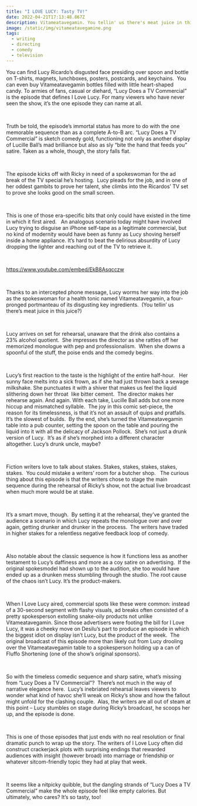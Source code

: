 ```yaml
---
title: "I LOVE LUCY: Tasty TV!"
date: 2022-04-21T17:13:48.867Z
description: Vitameatavegamin. You tellin' us there's meat juice in this juice?!
image: /static/img/vitameatavegamine.png
tags:
  - writing
  - directing
  - comedy
  - television
---
```

You can find Lucy Ricardo’s disgusted face presiding over spoon and bottle on T-shirts, magnets, lunchboxes, posters, postcards, and keychains.  You can even buy Vitameatavegamin bottles filled with little heart-shaped candy. To armies of fans, casual or diehard, “Lucy Does a TV Commercial” is the episode that defines I Love Lucy. For many viewers who have never seen the show, it’s the one episode they can name at all.

 

Truth be told, the episode’s immortal status has more to do with the one memorable sequence than as a complete A-to-B arc. “Lucy Does a TV Commercial” is sketch comedy gold, functioning not only as another display of Lucille Ball’s mad brilliance but also as sly “bite the hand that feeds you” satire. Taken as a whole, though, the story falls flat.

 

The episode kicks off with Ricky in need of a spokeswoman for the ad break of the TV special he’s hosting.  Lucy pleads for the job, and in one of her oddest gambits to prove her talent, she climbs into the Ricardos’ TV set to prove she looks good on the small screen.  

 

This is one of those era-specific bits that only could have existed in the time in which it first aired.   An analogous scenario today might have involved Lucy trying to disguise an iPhone self-tape as a legitimate commercial, but no kind of modernity would have been as funny as Lucy shoving herself inside a home appliance. It’s hard to beat the delirious absurdity of Lucy dropping the lighter and reaching out of the TV to retrieve it.  

 

https://www.youtube.com/embed/EkB8Asqcczw

 

Thanks to an intercepted phone message, Lucy worms her way into the job as the spokeswoman for a health tonic named Vitameatavegamin, a four-pronged portmanteau of its disgusting key ingredients.  (You tellin’ us there’s meat juice in this juice?) 

 

Lucy arrives on set for rehearsal, unaware that the drink also contains a 23% alcohol quotient.  She impresses the director as she rattles off her memorized monologue with pep and professionalism.  When she downs a spoonful of the stuff, the poise ends and the comedy begins.

 

Lucy’s first reaction to the taste is the highlight of the entire half-hour.   Her sunny face melts into a sick frown, as if she had just thrown back a sewage milkshake. She punctuates it with a shiver that makes us feel the liquid slithering down her throat  like bitter cement.  The director makes her rehearse again. And again. With each take, Lucille Ball adds but one more hiccup and mismatched syllable.  The joy in this comic set-piece, the reason for its timelessness, is that it’s not an assault of quips and pratfalls. It’s the slowest of builds.  By the end, she’s turned the Vitameatavegamin table into a pub counter, setting the spoon on the table and pouring the liquid into it with all the delicacy of Jackson Pollock.  She’s not just a drunk version of Lucy.  It’s as if she’s morphed into a different character altogether. Lucy’s drunk uncle, maybe?

 

Fiction writers love to talk about stakes. Stakes, stakes, stakes, stakes, stakes.  You could mistake a writers’ room for a butcher shop.   The curious thing about this episode is that the writers chose to stage the main sequence during the rehearsal of Ricky’s show, not the actual live broadcast when much more would be at stake.

 

It’s a smart move, though.  By setting it at the rehearsal, they’ve granted the audience a scenario in which Lucy repeats the monologue over and over again, getting drunker and drunker in the process.  The writers have traded in higher stakes for a relentless negative feedback loop of comedy.   

 

Also notable about the classic sequence is how it functions less as another testament to Lucy’s daffiness and more as a coy satire on advertising.  If the original spokesmodel had shown up to the audition, she too would have ended up as a drunken mess stumbling through the studio. The root cause of the chaos isn’t Lucy. It’s the product-makers. 

 

When I Love Lucy aired, commercial spots like these were common: instead of a 30-second segment with flashy visuals, ad breaks often consisted of a pretty spokesperson extolling snake-oily products not unlike Vitameatavegamin. Since those advertisers were footing the bill for I Love Lucy, it was a cheeky move on Desilu’s part to produce an episode in which the biggest idiot on display isn’t Lucy, but the product of the week.  The original broadcast of this episode more than likely cut from Lucy drooling over the Vitameatavegamin table to a spokesperson holding up a can of Fluffo Shortening (one of the show’s original sponsors).

 

So with the timeless comedic sequence and sharp satire, what’s missing from “Lucy Does a TV Commercial”?  There’s not much in the way of narrative elegance here.  Lucy’s inebriated rehearsal leaves viewers to wonder what kind of havoc she’ll wreak on Ricky’s show and how the fallout might unfold for the clashing couple.  Alas, the writers are all out of steam at this point – Lucy stumbles on stage during Ricky’s broadcast, he scoops her up, and the episode is done.  

 

This is one of those episodes that just ends with no real resolution or final dramatic punch to wrap up the story. The writers of I Love Lucy often did construct crackerjack plots with surprising endings that rewarded audiences with insight (however broad) into marriage or friendship or whatever sitcom-friendly topic they had at play that week.

 

It seems like a nitpicky quibble, but the dangling strands of “Lucy Does a TV Commercial” make the whole episode feel like empty calories. But ultimately, who cares? It’s so tasty, too!
